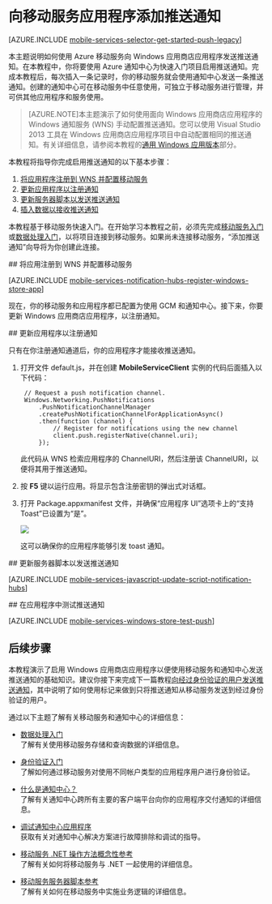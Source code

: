 <properties
	pageTitle="向移动服务应用添加推送通知（Windows 应用商店）| Windows Azure"
	description="了解如何使用 Azure 移动服务和通知中心将推送通知发送到 Windows 应用商店应用程序。"
	services="mobile-services,notification-hubs"
	documentationCenter="windows"
	authors="ggailey777"
	manager="dwrede"
	editor=""/>

<tags
	ms.service="mobile-services"
	ms.date="06/16/2015"
	wacn.date="10/22/2015"/>


# 向移动服务应用程序添加推送通知

[AZURE.INCLUDE [mobile-services-selector-get-started-push-legacy](../includes/mobile-services-selector-get-started-push-legacy.md)]

本主题说明如何使用 Azure 移动服务向 Windows 应用商店应用程序发送推送通知。在本教程中，你将要使用 Azure 通知中心为快速入门项目启用推送通知。完成本教程后，每次插入一条记录时，你的移动服务就会使用通知中心发送一条推送通知。创建的通知中心可在移动服务中任意使用，可独立于移动服务进行管理，并可供其他应用程序和服务使用。

>[AZURE.NOTE]本主题演示了如何使用面向 Windows 应用商店应用程序的 Windows 通知服务 (WNS) 手动配置推送通知。您可以使用 Visual Studio 2013 工具在 Windows 应用商店应用程序项目中自动配置相同的推送通知。有关详细信息，请参阅本教程的[通用 Windows 应用版本](/zh-cn/documentation/articles/mobile-services-javascript-backend-windows-store-javascript-get-started-push)部分。

本教程将指导你完成启用推送通知的以下基本步骤：

1. [将应用程序注册到 WNS 并配置移动服务](#register)
2. [更新应用程序以注册通知](#update-app)
3. [更新服务器脚本以发送推送通知](#update-scripts)
4. [插入数据以接收推送通知](#test)

本教程基于移动服务快速入门。在开始学习本教程之前，必须先完成[移动服务入门]或[数据处理入门]，以将项目连接到移动服务。如果尚未连接移动服务，“添加推送通知”向导将为你创建此连接。

##<a id="register"></a> 将应用注册到 WNS 并配置移动服务

[AZURE.INCLUDE [mobile-services-notification-hubs-register-windows-store-app](../includes/mobile-services-notification-hubs-register-windows-store-app.md)]

现在，你的移动服务和应用程序都已配置为使用 GCM 和通知中心。接下来，你要更新 Windows 应用商店应用程序，以注册通知。

##<a id="update-app"></a> 更新应用程序以注册通知

只有在你注册通知通道后，你的应用程序才能接收推送通知。

1. 打开文件 default.js，并在创建 **MobileServiceClient** 实例的代码后面插入以下代码：

        // Request a push notification channel.
        Windows.Networking.PushNotifications
            .PushNotificationChannelManager
            .createPushNotificationChannelForApplicationAsync()
            .then(function (channel) {
                // Register for notifications using the new channel
                client.push.registerNative(channel.uri);                    
            });      

	此代码从 WNS 检索应用程序的 ChannelURI，然后注册该 ChannelURI，以便将其用于推送通知。

2. 按 **F5** 键以运行应用。将显示包含注册密钥的弹出式对话框。

3. 打开 Package.appxmanifest 文件，并确保“应用程序 UI”选项卡上的“支持 Toast”已设置为“是”。

   ![][2]

   这可以确保你的应用程序能够引发 toast 通知。 

##<a id="update-scripts"></a> 更新服务器脚本以发送推送通知

[AZURE.INCLUDE [mobile-services-javascript-update-script-notification-hubs](../includes/mobile-services-javascript-update-script-notification-hubs.md)]

##<a id="test"></a> 在应用程序中测试推送通知

[AZURE.INCLUDE [mobile-services-windows-store-test-push](../includes/mobile-services-windows-store-test-push.md)]

## <a name="next-steps"> </a>后续步骤

本教程演示了启用 Windows 应用商店应用程序以便使用移动服务和通知中心发送推送通知的基础知识。建议你接下来完成下一篇教程[向经过身份验证的用户发送推送通知]，其中说明了如何使用标记来做到只将推送通知从移动服务发送到经过身份验证的用户。

<!---+ [向经过身份验证的用户发送推送通知]
	<br/>了解如何使用标记将推送通知从移动服务发送到只有经过身份验证的用户。

+ [将广播通知发送到订阅用户]
	<br/>了解用户如何注册并接收其感兴趣的类别的推送通知。

+ [将基于模板的通知发送到订阅用户]
	<br/>了解如何使用模板通过移动服务发送推送通知，而无需在后端处理特定于平台的负载。
-->

通过以下主题了解有关移动服务和通知中心的详细信息：

* [数据处理入门]<br/>
  了解有关使用移动服务存储和查询数据的详细信息。

* [身份验证入门]<br/>
  了解如何通过移动服务对使用不同帐户类型的应用程序用户进行身份验证。

* [什么是通知中心？]<br/>
  了解有关通知中心跨所有主要的客户端平台向你的应用程序交付通知的详细信息。

* [调试通知中心应用程序]</br>
  获取有关对通知中心解决方案进行故障排除和调试的指导。

* [移动服务 .NET 操作方法概念性参考]<br/>
  了解有关如何将移动服务与 .NET 一起使用的详细信息。

* [移动服务服务器脚本参考]<br/>
  了解有关如何在移动服务中实施业务逻辑的详细信息。

<!-- Anchors. -->

<!-- Images. -->


[2]: ./media/mobile-services-javascript-backend-windows-store-javascript-get-started-push/mobile-app-enable-toast-win8.png


<!-- URLs. -->
[Submit an app page]: http://go.microsoft.com/fwlink/p/?LinkID=266582
[My Applications]: http://go.microsoft.com/fwlink/p/?LinkId=262039
[Live SDK for Windows]: http://go.microsoft.com/fwlink/p/?LinkId=262253
[移动服务入门]: /zh-cn/documentation/articles/mobile-services-windows-store-get-started
[数据处理入门]: /zh-cn/documentation/articles/mobile-services-windows-store-javascript-get-started-data
[身份验证入门]: /zh-cn/documentation/articles/mobile-services-windows-store-javascript-get-started-users

[移动服务服务器脚本参考]: /zh-cn/documentation/articles/mobile-services-how-to-use-server-scripts
[移动服务 .NET 操作方法概念性参考]: /zh-cn/documentation/articles/mobile-services-windows-dotnet-how-to-use-client-library

[调试通知中心应用程序]: http://go.microsoft.com/fwlink/p/?linkid=386630
[向经过身份验证的用户发送推送通知]: /zh-cn/documentation/articles/mobile-services-javascript-backend-windows-store-javascript-push-notifications-app-users/

[什么是通知中心？]: /zh-cn/documentation/articles/notification-hubs-overview
[Send broadcast notifications to subscribers]: /zh-cn/documentation/articles/notification-hubs-windows-store-javascript-send-breaking-news
[Send template-based notifications to subscribers]: /zh-cn/documentation/articles/notification-hubs-windows-store-javascript-send-localized-breaking-news

<!---HONumber=74-->